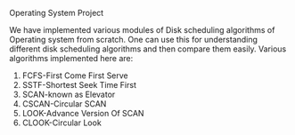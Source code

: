 Operating System Project

We have implemented various modules of Disk scheduling algorithms of Operating system from scratch. One can use this for understanding different disk scheduling algorithms and then compare them easily.
Various algorithms implemented here are:
1.	FCFS-First Come First Serve 
2.	SSTF-Shortest Seek Time First 
3.	SCAN-known as Elevator 
4.	CSCAN-Circular SCAN 
5.	LOOK-Advance Version Of SCAN 
6.	CLOOK-Circular Look
